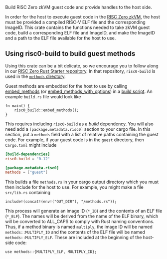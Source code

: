 
Build RISC Zero zkVM guest code and provide handles to the host side.

In order for the host to execute guest code in the [RISC Zero
zkVM](https://docs.rs/risc0-zkvm), the host must be provided a compiled RISC-V ELF file and
the corresponding ImageID. This crate
contains the functions needed to take zkVM guest code, build a corresponding
ELF file and ImageID, and make the ImageID and a path to the ELF file
available for the host to use.

## Using risc0-build to build guest methods

Using this crate can be a bit delicate, so we encourage you to follow along
in our [RISC Zero Rust Starter repository](https://github.com/risc0/risc0-rust-starter).
In that repository, `risc0-build` is used in the
[`methods` directory](https://github.com/risc0/risc0-rust-starter/tree/main/methods).

Guest methods are embedded for the host to use by calling [embed_methods](crate::embed_methods)
(or [embed_methods_with_options](crate::embed_methods_with_options)) in a [build script](https://doc.rust-lang.org/cargo/reference/build-scripts.html).
An example `build.rs` file would look like
```no_run
fn main() {
    risc0_build::embed_methods();
}
```

This requires including `risc0-build` as a _build_ dependency. You will also
need add a `[package.metadata.risc0]` section to your cargo file. In this
section, put a `methods` field with a list of relative paths containing the
guest code. For example, if your guest code is in the `guest` directory,
then `Cargo.toml` might include
```toml
[build-dependencies]
risc0-build = "0.12"

[package.metadata.risc0]
methods = ["guest"]
```

This builds a file `methods.rs` in your cargo output directory which you
must then include for the host to use. For example, you might make a file
`src/lib.rs` containing
```text
include!(concat!(env!("OUT_DIR"), "/methods.rs"));
```

This process will generate an image ID (`*_ID`) and the contents of an ELF
file (`*_ELF`). The names will be derived from the name of the ELF
binary, which will be converted to ALL_CAPS to comply with Rust naming
conventions. Thus, if a method binary is named `multiply`, the image ID
will be named `methods::MULTIPLY_ID` and the contents of the ELF file will
be named `methods::MULTIPLY_ELF`. These are included at the beginning
of the host-side code:
```text
use methods::{MULTIPLY_ELF, MULTIPLY_ID};
```
